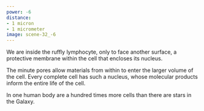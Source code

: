 ```yaml
---
power: -6
distance:
- 1 micron
- 1 micrometer
image: scene-32_-6
---
```

We are inside the ruffly lymphocyte, only to face another surface, a protective membrane within the cell that encloses its nucleus.

The minute pores allow materials from within to enter the larger volume of the cell. Every complete cell has such a nucleus, whose molecular products inform the entire life of the cell.

In one human body are a hundred times more cells than there are stars in the Galaxy.
